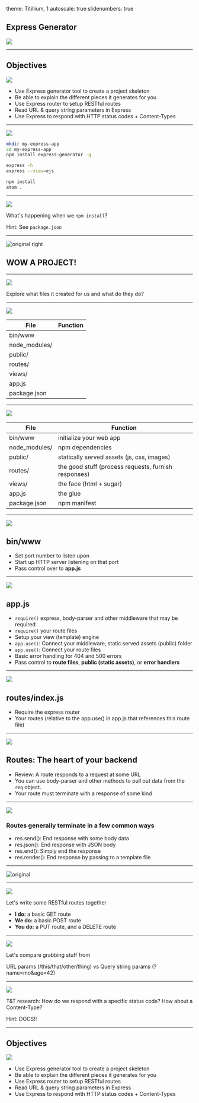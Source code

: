 theme: Titillium, 1
autoscale: true
slidenumbers: true
<!-- @author: Pete Silva -->

## Express Generator
![](https://cdn2.hubspot.net/hub/62664/file-787068344-jpg/images/digital-native-717x359-resized-600.jpg)

---

## Objectives
![](img/bg.png)

- Use Express generator tool to create a project skeleton
- Be able to explain the different pieces it generates for you
- Use Express router to setup RESTful routes
- Read URL & query string parameters in Express
- Use Express to respond with HTTP status codes + Content-Types

---

![](img/bg.png)

```bash
mkdir my-express-app
cd my-express-app
npm install express-generator -g

express -h
express --view=ejs

npm install
atom .
```
---

![](img/bg.png)

What's happening when we `npm install`?

Hint: See `package.json`

---

![original right](http://filmtangent.com/wp-content/uploads/2010/07/monkey-surprised-face.jpg)

## WOW A PROJECT!

---

![](https://www.translinetech.com/wp-content/uploads/2013/01/magnifying-glass-pcb1-480x328.png)

Explore what files it created for us and what do they do?

---

![](img/bg.png)

File|Function
---|---
bin/www|
node_modules/|
public/|
routes/|
views/|
app.js|
package.json|

---

![](img/bg.png)

File|Function
---|---
bin/www|initialize your web app
node_modules/|npm dependencies
public/|statically served assets (js, css, images)
routes/|the good stuff (process requests, furnish responses)
views/|the face (html + sugar)
app.js|the glue
package.json|npm manifest

---

![](img/bg.png)

## bin/www

- Set port number to listen upon
- Start up HTTP server listening on that port
- Pass control over to __app.js__

---

![](img/bg.png)

## app.js

- `require()` express, body-parser and other middleware that may be required
- `require()` your route files
- Setup your view (template) engine
- `app.use()`: Connect your middleware, static served assets (public) folder
- `app.use()`: Connect your route files
- Basic error handling for 404 and 500 errors
- Pass control to __route files__, __public (static assets)__, or __error handlers__

---

![](img/bg.png)

## routes/index.js

- Require the express router
- Your routes (relative to the app.use() in app.js that references this route file)

---

![](img/bg.png)

## Routes: The heart of your backend

- Review: A route responds to a request at some URL
- You can use body-parser and other methods to pull out data from the `req` object.
- Your route must terminate with a response of some kind

---

![](img/bg.png)

### Routes generally terminate in a few common ways

  - res.send(): End response with some body data
  - res.json(): End response with JSON body
  - res.end(): Simply end the response
  - res.render(): End response by passing to a template file

---

![original](img/express-flow.png)

---

![](img/bg.png)

Let's write some RESTful routes together

- **I do:** a basic GET route
- **We do:** a basic POST route
- **You do:** a PUT route, and a DELETE route

---

![](img/bg.png)

Let's compare grabbing stuff from

URL params (/this/that/other/thing)
vs
Query string params (?name=mo&age=42)

---

![](img/bg.png)

T&T research:
How do we respond with a specific status code? How about a Content-Type?

Hint: DOCS!!

---

## Objectives
![](img/bg.png)

- Use Express generator tool to create a project skeleton
- Be able to explain the different pieces it generates for you
- Use Express router to setup RESTful routes
- Read URL & query string parameters in Express
- Use Express to respond with HTTP status codes + Content-Types
